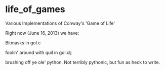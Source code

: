 life_of_games
=============

Various Implementations of Conway's 'Game of Life'

Right now (June 16, 2013) we have:

Bitmasks in gol.c

foolin' around with quil in gol.clj

brushing off ye ole' python. Not terribly pythonic, but fun as heck to write.
